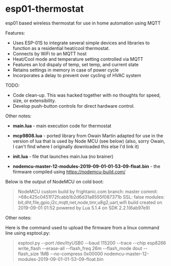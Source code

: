 # esp01-thermostat
esp01 based wireless thermostat for use in home automation using MQTT

Features:

* Uses ESP-01S to integrate several simple devices and libraries to function as a residential heat/cool thermostat.
* Connects by WiFi to an MQTT host
* Heat/Cool mode and temperature setting controlled via MQTT
* Features an lcd dispaly of temp, set temp, and current state
* Retains settings in memory in case of power cycle
* Incorporates a delay to prevent over cycling of HVAC system


TODO:

* Code clean-up. This was hacked together with no thoughts for speed, size, or extensibility.
* Develop push-button controls for direct hardware control.

Other notes:

* **main.lua** - main execution code for thermostat
* **mcp9808.lua** - ported library from Owain Martin adapted for use in
the version of lua that is used by Node MCU (see below) (also, sorry
Owain, I can't find where I originally downloaded this else I'd link it)
* **init.lua** - file that launches
main.lua (no brainer)

* **nodemcu-master-12-modules-2019-09-01-01-53-09-float.bin** - the
firmware compiled using https://nodemcu-build.com/

Below is the output of NodeMCU on cold boot:

>NodeMCU custom build by frightanic.com
>	branch: master
>	commit: >68c425c0451f72fcabb1b2d6d31a8555f087371b
>	SSL: false
>	modules:
>bit,dht,file,gpio,i2c,mqtt,net,node,tmr,u8g2,uart,wifi
> build created on 2019-09-01 01:52
> powered by Lua 5.1.4 on SDK 2.2.1(6ab97e9)
>

Other notes:

Here is the command used to upload the firmware from a linux command
line using esptool.py:

>esptool.py --port /dev/ttyUSB0 --baud 115200 --trace --chip esp8266 write_flash --erase-all --flash_freq 26m --flash_mode dout --flash_size 1MB --no-compress 0x00000 nodemcu-master-12-modules-2019-09-01-01-53-09-float.bin

